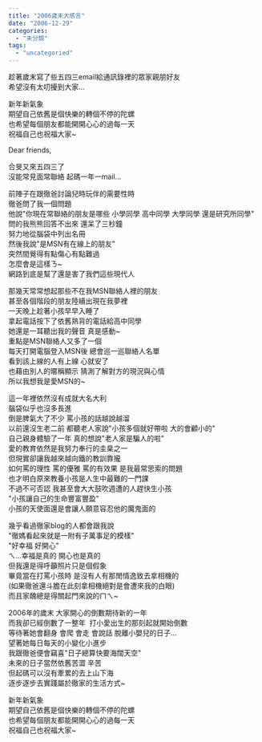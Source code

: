 ```yaml
---
title: "2006歲末大感言"
date: "2006-12-29"
categories: 
  - "未分類"
tags: 
  - "uncategoried"
---
```


趁著歲末寫了些五四三email給通訊錄裡的眾家親朋好友  
希望沒有太叨擾到大家...  
  
新年新氣象  
期望自己依舊是個快樂的轉個不停的陀螺  
也希望每個朋友都能開開心心的過每一天  
祝福自己也祝福大家~  

Dear friends,  
  
合旻又來五四三了  
沒能常見面常聯絡 起碼一年一mail...  
  
前陣子在跟徹爸討論兒時玩伴的需要性時  
徹爸問了我一個問題  
他說"你現在常聯絡的朋友是哪些 小學同學 高中同學 大學同學 還是研究所同學"  
問的我熊熊回答不出來 還呆了三秒鐘  
努力地從腦袋中列出名冊  
然後我說"是MSN有在線上的朋友"  
突然間覺得有點傷心有點難過  
怎麼會是這樣ㄋ~  
網路到底是幫了還是害了我們這些現代人  
  
那幾天常常想起那些不在我MSN聯絡人裡的朋友  
甚至各個階段的朋友陸續出現在我夢裡  
一天晚上趁著小孩早早入睡了  
拿起電話按下了依舊熟背的電話給高中同學  
她還是一耳聽出我的聲音 真是感動~  
重點是MSN聯絡人又多了一個  
每天打開電腦登入MSN後 總會巡一巡聯絡人名單  
看到該上線的人有上線 心就安了  
也藉由別人的暱稱顯示 猜測了解對方的現況與心情  
所以我想我是愛MSN的~  
  
這一年裡依然沒有成就大名大利  
腦袋似乎也沒多長進  
倒是脾氣大了不少 罵小孩的話越說越溜  
以前還沒生老二前 都聽老人家說"小孩多個就好帶啦 大的會顧小的"  
自己親身體驗了一年 真的想說"老人家是騙人的啦"  
愛的教育依然是我努力奉行的圭臬之一  
但現實卻讓我越來越向鐵的教訓靠攏  
如何罵的理性 罵的優雅 罵的有效果 是我最常思索的問題  
也才明白原來教養小孩是人生中最難的一門課  
不過不可否認 我甚至會大大鼓吹週遭的人趕快生小孩  
"小孩讓自己的生命豐富豐盈"  
小孩的天使面還是會讓人願意容忍他的魔鬼面的  
  
幾乎看過徹家blog的人都會跟我說  
"徹媽看起來就是一附有子萬事足的模樣"  
"好幸福 好開心"  
ㄟ...幸福是真的 開心也是真的  
但我還是得呼籲照片只是個假象  
畢竟當在打罵小孩時 是沒有人有那閒情逸致去拿相機的  
(如果徹爸還斗膽在此刻拿相機絕對是會遭來我的白眼)  
而且家醜總是得關起門來說的ㄇㄟ~  
  
2006年的歲末 大家開心的倒數期待新的一年  
而我卻已經倒數了一整年  打小愛出生的那刻起就開始倒數  
等待著她會翻身 會爬 會走 會說話 脫離小嬰兒的日子...  
望著她每日每天的小變化小進步  
我跟徹爸便會竊喜"日子總算快要海闊天空"  
未來的日子當然依舊苦澀 辛苦  
但起碼可以沒有牽累的去上山下海  
逐步逐步去實踐屬於徹家的生活方式~  
  
新年新氣象  
期望自己依舊是個快樂的轉個不停的陀螺  
也希望每個朋友都能開開心心的過每一天  
祝福自己也祝福大家~
